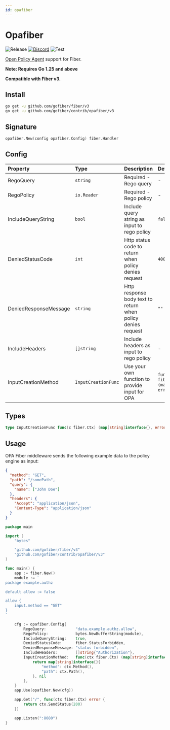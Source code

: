 ```yaml
---
id: opafiber
---
```


# Opafiber

![Release](https://img.shields.io/github/v/tag/gofiber/contrib?filter=opafiber*)
[![Discord](https://img.shields.io/discord/704680098577514527?style=flat&label=%F0%9F%92%AC%20discord&color=00ACD7)](https://gofiber.io/discord)
![Test](https://github.com/gofiber/contrib/workflows/Test%20opafiber/badge.svg)

[Open Policy Agent](https://github.com/open-policy-agent/opa) support for Fiber.

**Note: Requires Go 1.25 and above**

**Compatible with Fiber v3.**


## Install

```sh
go get -u github.com/gofiber/fiber/v3
go get -u github.com/gofiber/contrib/opafiber/v3
```

## Signature

```go
opafiber.New(config opafiber.Config) fiber.Handler

```

## Config

| Property              | Type                | Description                                                  | Default                                                             |
|:----------------------|:--------------------|:-------------------------------------------------------------|:--------------------------------------------------------------------|
| RegoQuery             | `string`            | Required - Rego query                                        | -                                                                   |
| RegoPolicy            | `io.Reader`         | Required - Rego policy                                       | -                                                                   |
| IncludeQueryString    | `bool`              | Include query string as input to rego policy                 | `false`                                                             |
| DeniedStatusCode      | `int`               | Http status code to return when policy denies request        | `400`                                                               |
| DeniedResponseMessage | `string`            | Http response body text to return when policy denies request | `""`                                                                |
| IncludeHeaders        | `[]string`          | Include headers as input to rego policy                      | -                                                                   |
| InputCreationMethod   | `InputCreationFunc` | Use your own function to provide input for OPA               | `func defaultInput(ctx fiber.Ctx) (map[string]interface{}, error)` |

## Types

```go
type InputCreationFunc func(c fiber.Ctx) (map[string]interface{}, error)
```

## Usage

OPA Fiber middleware sends the following example data to the policy engine as input:

```json
{
  "method": "GET",
  "path": "/somePath",
  "query": {
    "name": ["John Doe"]
  },
  "headers": {
    "Accept": "application/json",
    "Content-Type": "application/json"
  }
}
```

```go
package main

import (
    "bytes"

    "github.com/gofiber/fiber/v3"
    "github.com/gofiber/contrib/opafiber/v3"
)

func main() {
    app := fiber.New()
    module := `
package example.authz

default allow := false

allow {
    input.method == "GET"
}
`

    cfg := opafiber.Config{
        RegoQuery:             "data.example.authz.allow",
        RegoPolicy:            bytes.NewBufferString(module),
        IncludeQueryString:    true,
        DeniedStatusCode:      fiber.StatusForbidden,
        DeniedResponseMessage: "status forbidden",
        IncludeHeaders:        []string{"Authorization"},
        InputCreationMethod:   func(ctx fiber.Ctx) (map[string]interface{}, error) {
            return map[string]interface{}{
                "method": ctx.Method(),
                "path": ctx.Path(),
            }, nil
        },
    }
    app.Use(opafiber.New(cfg))

    app.Get("/", func(ctx fiber.Ctx) error {
        return ctx.SendStatus(200)
    })

    app.Listen(":8080")
}
```
